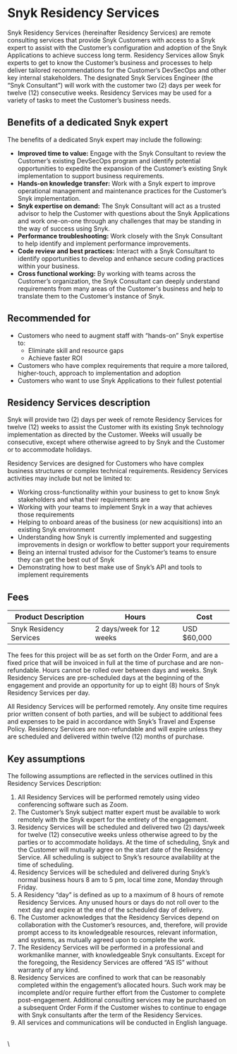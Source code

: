 # Snyk Residency Services

Snyk Residency Services (hereinafter Residency Services) are remote consulting services that provide Snyk Customers with access to a Snyk expert to assist with the Customer’s configuration and adoption of the Snyk Applications to achieve success long term. Residency Services allow Snyk experts to get to know the Customer’s business and processes to help deliver tailored recommendations for the Customer’s DevSecOps and other key internal stakeholders. The designated Snyk Services Engineer (the “Snyk Consultant”) will work with the customer two (2) days per week for twelve (12) consecutive weeks. Residency Services may be used for a variety of tasks to meet the Customer’s business needs.

## Benefits of a dedicated Snyk expert

The benefits of a dedicated Snyk expert may include the following:

* **Improved time to value:** Engage with the Snyk Consultant to review the Customer’s existing DevSecOps program and identify potential opportunities to expedite the expansion of the Customer’s existing Snyk implementation to support business requirements.
* **Hands-on knowledge transfer:** Work with a Snyk expert to improve operational management and maintenance practices for the Customer’s Snyk implementation.
* **Snyk expertise on demand:** The Snyk Consultant will act as a trusted advisor to help the Customer with questions about the Snyk Applications and work one-on-one through any challenges that may be standing in the way of success using Snyk.
* **Performance troubleshooting:** Work closely with the Snyk Consultant to help identify and implement performance improvements.
* **Code review and best practices:** Interact with a Snyk Consultant to identify opportunities to develop and enhance secure coding practices within your business.
* **Cross functional working:** By working with teams across the Customer’s organization, the Snyk Consultant can deeply understand requirements from many areas of the Customer's business and help to translate them to the Customer’s instance of Snyk.

## Recommended for

* Customers who need to augment staff with “hands-on” Snyk expertise to:
  * Eliminate skill and resource gaps
  * Achieve faster ROI
* Customers who have complex requirements that require a more tailored, higher-touch, approach to implementation and adoption
* Customers who want to use Snyk Applications to their fullest potential

## Residency Services description

Snyk will provide two (2) days per week of remote Residency Services for twelve (12) weeks to assist the Customer with its existing Snyk technology implementation as directed by the Customer. Weeks will usually be consecutive, except where otherwise agreed to by Snyk and the Customer or to accommodate holidays.

Residency Services are designed for Customers who have complex business structures or complex technical requirements. Residency Services activities may include but not be limited to:

* Working cross-functionality within your business to get to know Snyk stakeholders and what their requirements are
* Working with your teams to implement Snyk in a way that achieves those requirements
* Helping to onboard areas of the business (or new acquisitions) into an existing Snyk environment
* Understanding how Snyk is currently implemented and suggesting improvements in design or workflow to better support your requirements
* Being an internal trusted advisor for the Customer’s teams to ensure they can get the best out of Snyk
* Demonstrating how to best make use of Snyk’s API and tools to implement requirements

## Fees

| Product Description     | Hours                    | Cost        |
| ----------------------- | ------------------------ | ----------- |
| Snyk Residency Services | 2 days/week for 12 weeks | USD $60,000 |

The fees for this project will be as set forth on the Order Form, and are a fixed price that will be invoiced in full at the time of purchase and are non-refundable. Hours cannot be rolled over between days and weeks. Snyk Residency Services are pre-scheduled days at the beginning of the engagement and provide an opportunity for up to eight (8) hours of Snyk Residency Services per day.

All Residency Services will be performed remotely. Any onsite time requires prior written consent of both parties, and will be subject to additional fees and expenses to be paid in accordance with Snyk’s Travel and Expense Policy. Residency Services are non-refundable and will expire unless they are scheduled and delivered within twelve (12) months of purchase.

## Key assumptions

The following assumptions are reflected in the services outlined in this Residency Services Description:

1. All Residency Services will be performed remotely using video conferencing software such as Zoom.
2. The Customer’s Snyk subject matter expert must be available to work remotely with the Snyk expert for the entirety of the engagement.
3. Residency Services will be scheduled and delivered two (2) days/week for twelve (12) consecutive weeks unless otherwise agreed to by the parties or to accommodate holidays. At the time of scheduling, Snyk and the Customer will mutually agree on the start date of the Residency Service. All scheduling is subject to Snyk’s resource availability at the time of scheduling.
4. Residency Services will be scheduled and delivered during Snyk’s normal business hours 8 am to 5 pm, local time zone, Monday through Friday.
5. A Residency “day” is defined as up to a maximum of 8 hours of remote Residency Services. Any unused hours or days do not roll over to the next day and expire at the end of the scheduled day of delivery.
6. The Customer acknowledges that the Residency Services depend on collaboration with the Customer’s resources, and, therefore, will provide prompt access to its knowledgeable resources, relevant information, and systems, as mutually agreed upon to complete the work.
7. The Residency Services will be performed in a professional and workmanlike manner, with knowledgeable Snyk consultants. Except for the foregoing, the Residency Services are offered “AS IS” without warranty of any kind.
8. Residency Services are confined to work that can be reasonably completed within the engagement’s allocated hours. Such work may be incomplete and/or require further effort from the Customer to complete post-engagement. Additional consulting services may be purchased on a subsequent Order Form if the Customer wishes to continue to engage with Snyk consultants after the term of the Residency Services.
9. All services and communications will be conducted in English language.

\
\\
